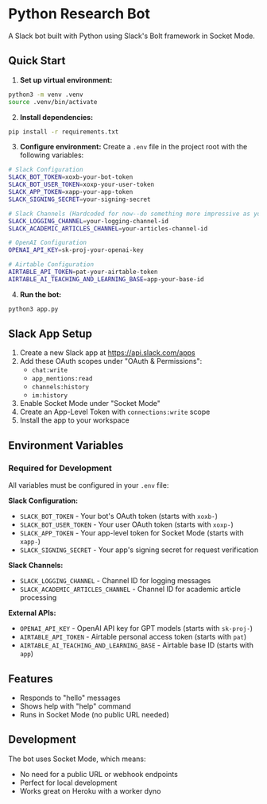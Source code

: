 # Python Research Bot

A Slack bot built with Python using Slack's Bolt framework in Socket Mode.

## Quick Start

1. **Set up virtual environment:**
```bash
python3 -m venv .venv
source .venv/bin/activate
```

2. **Install dependencies:**
```bash
pip install -r requirements.txt
```

3. **Configure environment:**
Create a `.env` file in the project root with the following variables:
```bash
# Slack Configuration
SLACK_BOT_TOKEN=xoxb-your-bot-token
SLACK_BOT_USER_TOKEN=xoxp-your-user-token
SLACK_APP_TOKEN=xapp-your-app-token
SLACK_SIGNING_SECRET=your-signing-secret

# Slack Channels (Hardcoded for now--do something more impressive as you build this out)
SLACK_LOGGING_CHANNEL=your-logging-channel-id
SLACK_ACADEMIC_ARTICLES_CHANNEL=your-articles-channel-id

# OpenAI Configuration
OPENAI_API_KEY=sk-proj-your-openai-key

# Airtable Configuration
AIRTABLE_API_TOKEN=pat-your-airtable-token
AIRTABLE_AI_TEACHING_AND_LEARNING_BASE=app-your-base-id
```

4. **Run the bot:**
```bash
python3 app.py
```

## Slack App Setup

1. Create a new Slack app at https://api.slack.com/apps
2. Add these OAuth scopes under "OAuth & Permissions":
   - `chat:write`
   - `app_mentions:read`
   - `channels:history`
   - `im:history`
3. Enable Socket Mode under "Socket Mode"
4. Create an App-Level Token with `connections:write` scope
5. Install the app to your workspace

## Environment Variables

### Required for Development
All variables must be configured in your `.env` file:

**Slack Configuration:**
- `SLACK_BOT_TOKEN` - Your bot's OAuth token (starts with `xoxb-`)
- `SLACK_BOT_USER_TOKEN` - Your user OAuth token (starts with `xoxp-`)
- `SLACK_APP_TOKEN` - Your app-level token for Socket Mode (starts with `xapp-`)
- `SLACK_SIGNING_SECRET` - Your app's signing secret for request verification

**Slack Channels:**
- `SLACK_LOGGING_CHANNEL` - Channel ID for logging messages
- `SLACK_ACADEMIC_ARTICLES_CHANNEL` - Channel ID for academic article processing

**External APIs:**
- `OPENAI_API_KEY` - OpenAI API key for GPT models (starts with `sk-proj-`)
- `AIRTABLE_API_TOKEN` - Airtable personal access token (starts with `pat`)
- `AIRTABLE_AI_TEACHING_AND_LEARNING_BASE` - Airtable base ID (starts with `app`)

## Features

- Responds to "hello" messages
- Shows help with "help" command
- Runs in Socket Mode (no public URL needed)

## Development

The bot uses Socket Mode, which means:
- No need for a public URL or webhook endpoints
- Perfect for local development
- Works great on Heroku with a worker dyno